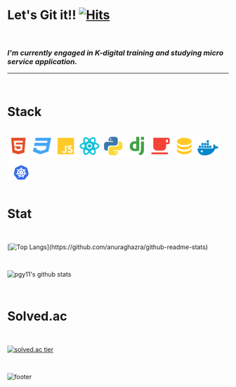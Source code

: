 # Let's Git it!! [![Hits](https://hits.seeyoufarm.com/api/count/incr/badge.svg?url=https%3A%2F%2Fgithub.com%2Fpgy11%2Fhit-counter&count_bg=%2379C83D&title_bg=%23555555&icon=&icon_color=%23E7E7E7&title=hits&edge_flat=false)](https://hits.seeyoufarm.com)

<!--
**pgy11/pgy11** is a ✨ _special_ ✨ repository because its `README.md` (this file) appears on your GitHub profile.
-->
<br/>

<h3>
  <em>
    I'm currently engaged in K-digital training and studying micro service application.<br/>
  </em>
</h3>

---
<br/>

# Stack
<br/>

<div>
<img src='./icon/html.svg' width='50'/>
<img src='./icon/css.svg' width='50'/>
<img src='./icon/javascript.svg' width='50'/>
<img src='./icon/react.svg' width='50'/>
<img src='./icon/python.svg' width='50'/>
<img src='./icon/django.svg' width='50'/>
<img src='./icon/java.svg' width='50'/>
<img src='./icon/database.svg' width='50'/>
<img src='./icon/docker.svg' width='50'/>
<img src='./icon/k8s.svg' width='50'/>
</div>
<br/>

# Stat
<br/>

[![Top Langs](https://github-readme-stats.vercel.app/api/top-langs/?username=pgy11&layout=compact&hide=jupyter%20notebook,)](https://github.com/anuraghazra/github-readme-stats)

<br/>

![pgy11's github stats](https://github-readme-stats.vercel.app/api?username=pgy11&show_icons=true)

<br/>

# Solved.ac
<br/>

[![solved.ac tier](http://mazassumnida.wtf/api/generate_badge?boj=algorithm_beginner)](https://solved.ac/algorithm_beginner)

<br/>

![footer](https://capsule-render.vercel.app/api?type=wave&color=gradient&height=150&section=footer)
